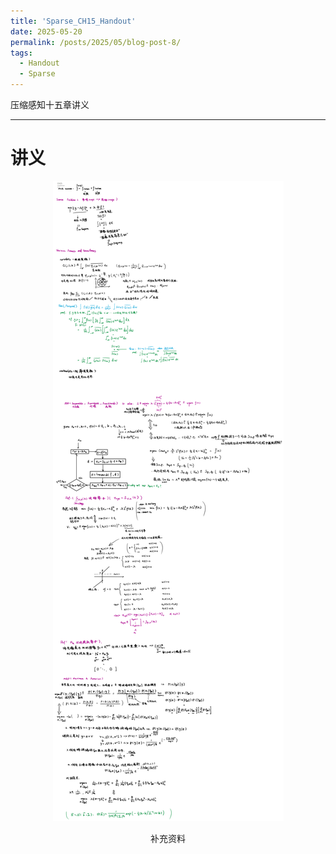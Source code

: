 ```yaml
---
title: 'Sparse_CH15_Handout'
date: 2025-05-20
permalink: /posts/2025/05/blog-post-8/
tags:
  - Handout
  - Sparse
---
```


压缩感知十五章讲义











---
# 讲义
<div style="text-align: center;">
  <img src='/images/SparseCH15/CH15Handout1.png'>
  <p>补充资料</p>
</div>


